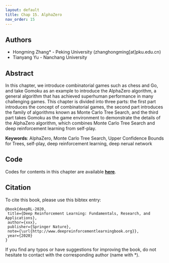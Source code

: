```yaml
---
layout: default
title: Chap 15. AlphaZero
nav_order: 15
---
```


## Authors

- Hongming Zhang* - Peking University (zhanghongming[at]pku.edu.cn)
- Tianyang Yu - Nanchang University

## Abstract

In this chapter, we introduce combinatorial games such as chess and Go, and take Gomoku as an example to introduce the AlphaZero algorithm, a general algorithm that has achieved superhuman performance in many challenging games. This chapter is divided into three parts: the first part introduces the concept of combinatorial games, the second part introduces the family of algorithms known as Monte Carlo Tree Search, and the third part takes Gomoku as the game environment to demonstrate the details of the AlphaZero algorithm, which combines Monte Carlo Tree Search and deep reinforcement learning from self-play.

**Keywords**: AlphaZero, Monte Carlo Tree Search, Upper Confidence Bounds for Trees, self-play, deep reinforcement learning, deep nerual network

## Code 

Codes for contents in this chapter are available [**here**](https://github.com/deep-reinforcement-learning-book/Chapter15-AlphaZero).

## Citation

To cite this book, please use this bibtex entry:

```
@book{deepRL-2020,
 title={Deep Reinforcement Learning: Fundamentals, Research, and Applications},
 author={xxx},
 publisher={Springer Nature},
 note={\url{http://www.deepreinforcementlearningbook.org}},
 year={2020}
}
```



If you find any typos or have suggestions for improving the book, do not hesitate to contact with the corresponding author (name with *).